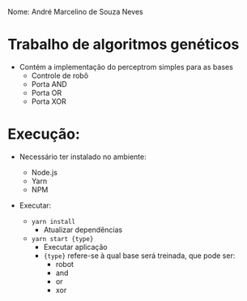 Nome: André Marcelino de Souza Neves

# Trabalho de algoritmos genéticos

- Contém a implementação do perceptrom simples para as bases
  - Controle de robô
  - Porta AND
  - Porta OR
  - Porta XOR




# Execução:

- Necessário ter instalado no ambiente:
  - Node.js
  - Yarn
  - NPM


- Executar:
  - `yarn install` 
    - Atualizar dependências
  - `yarn start {type}` 
    - Executar aplicação
    - `{type}` refere-se à qual base será treinada, que pode ser:
      - robot
      - and
      - or
      - xor
